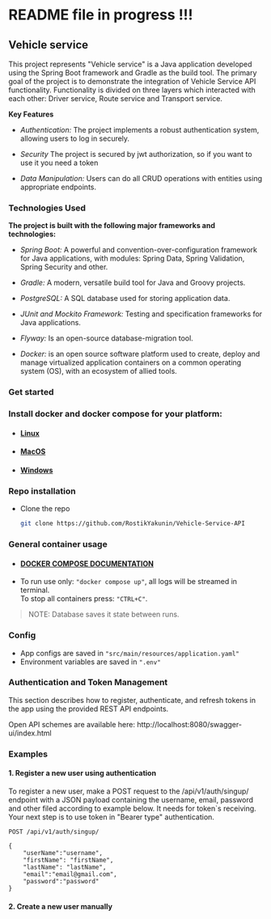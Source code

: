 # README file in progress !!!

## Vehicle service
This project represents "Vehicle service" is a Java application developed using the Spring Boot framework and
Gradle as the build tool. The primary goal of the project is to demonstrate the integration of Vehicle Service API 
functionality. Functionality is divided on three layers which interacted with each other: Driver service, Route service 
and Transport service. 

**Key Features**
- *Authentication:* The project implements a robust authentication system, allowing users to log in securely.

- *Security* The project is secured by jwt authorization, so if you want to use it you need a token

- *Data Manipulation:* Users can do all CRUD operations with entities using appropriate endpoints.

### Technologies Used

**The project is built with the following major frameworks and technologies:**

- *Spring Boot:* A powerful and convention-over-configuration framework for Java applications, with modules: Spring Data, 
   Spring Validation, Spring Security and other.

- *Gradle:* A modern, versatile build tool for Java and Groovy projects.

- *PostgreSQL:* A SQL database used for storing application data.

- *JUnit and Mockito Framework:* Testing and specification frameworks for Java applications.

- *Flyway:* Is an open-source database-migration tool.

- *Docker:* is an open source software platform used to create, deploy and manage virtualized application containers on 
   a common operating system (OS), with an ecosystem of allied tools.

### Get started

### Install docker and docker compose for your platform:
- #### [Linux](https://docs.docker.com/desktop/install/linux-install/)
- #### [MacOS](https://docs.docker.com/desktop/install/mac-install/)
- #### [Windows](https://docs.docker.com/desktop/windows/wsl/)

### Repo installation
- Clone the repo
   ```sh
   git clone https://github.com/RostikYakunin/Vehicle-Service-API
   ```

### General container usage
- #### [DOCKER COMPOSE DOCUMENTATION](https://docs.docker.com/compose/reference/)
- To run use only: `"docker compose up"`, all logs will be streamed in terminal. <br>
  To stop all containers press: `"CTRL+C"`.

> NOTE: Database saves it state between runs.

### Config
- App configs are saved in `"src/main/resources/application.yaml"`
- Environment variables are saved in `".env"`

### Authentication and Token Management
This section describes how to register, authenticate, and refresh tokens in the app using the provided REST API endpoints.

Open API schemes are available here: http://localhost:8080/swagger-ui/index.html

### Examples
#### 1. Register a new user using authentication
To register a new user, make a POST request to the /api/v1/auth/singup/ endpoint with a JSON payload containing the username, email, password
and other filed according to example below. It needs for token`s receiving. Your next step is to use token in "Bearer type" authentication.  
```
POST /api/v1/auth/singup/ 

{
    "userName":"username",
    "firstName": "firstName",
    "lastName": "lastName",
    "email":"email@gmail.com",
    "password":"password"
}
```

#### 2. Create a new user manually
